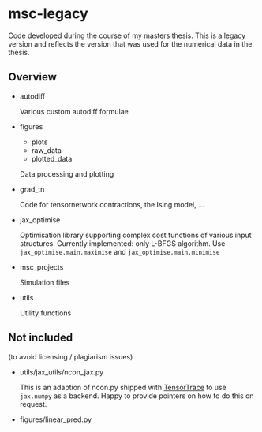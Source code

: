 # msc-legacy
Code developed during the course of my masters thesis.
This is a legacy version and reflects the version that was used for the numerical data in the thesis.


## Overview

- autodiff
    
  Various custom autodiff formulae 
  
- figures
  + plots
  + raw_data
  + plotted_data
  
  Data processing and plotting
  
- grad_tn
  
  Code for tensornetwork contractions, the Ising model, ...
  
- jax_optimise

  Optimisation library supporting complex cost functions of
  various input structures.
  Currently implemented: only L-BFGS algorithm.
  Use `jax_optimise.main.maximise` and `jax_optimise.main.minimise`
  
- msc_projects

  Simulation files
  
- utils

  Utility functions
  

## Not included 
(to avoid licensing / plagiarism issues)
- utils/jax_utils/ncon_jax.py

  This is an adaption of ncon.py shipped with [TensorTrace](tensortrace.com) to use `jax.numpy` as a backend.
  Happy to provide pointers on how to do this on request.
  
- figures/linear_pred.py

